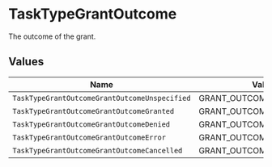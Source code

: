 # TaskTypeGrantOutcome

 The outcome of the grant.



## Values

| Name                                          | Value                                         |
| --------------------------------------------- | --------------------------------------------- |
| `TaskTypeGrantOutcomeGrantOutcomeUnspecified` | GRANT_OUTCOME_UNSPECIFIED                     |
| `TaskTypeGrantOutcomeGrantOutcomeGranted`     | GRANT_OUTCOME_GRANTED                         |
| `TaskTypeGrantOutcomeGrantOutcomeDenied`      | GRANT_OUTCOME_DENIED                          |
| `TaskTypeGrantOutcomeGrantOutcomeError`       | GRANT_OUTCOME_ERROR                           |
| `TaskTypeGrantOutcomeGrantOutcomeCancelled`   | GRANT_OUTCOME_CANCELLED                       |